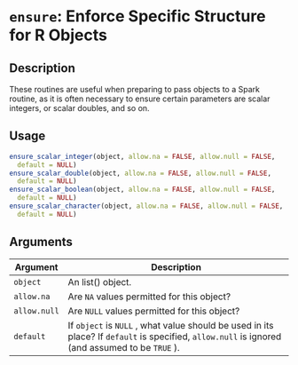 # `ensure`: Enforce Specific Structure for R Objects

## Description


 These routines are useful when preparing to pass objects to
 a Spark routine, as it is often necessary to ensure certain
 parameters are scalar integers, or scalar doubles, and so on.


## Usage

```r
ensure_scalar_integer(object, allow.na = FALSE, allow.null = FALSE,
  default = NULL)
ensure_scalar_double(object, allow.na = FALSE, allow.null = FALSE,
  default = NULL)
ensure_scalar_boolean(object, allow.na = FALSE, allow.null = FALSE,
  default = NULL)
ensure_scalar_character(object, allow.na = FALSE, allow.null = FALSE,
  default = NULL)
```


## Arguments

Argument      |Description
------------- |----------------
```object```     |     An list() object.
```allow.na```     |     Are `NA` values permitted for this object?
```allow.null```     |     Are `NULL` values permitted for this object?
```default```     |     If `object` is `NULL` , what value should be used in its place? If `default` is specified, `allow.null`  is ignored (and assumed to be `TRUE` ).

